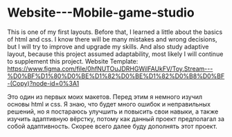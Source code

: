# Website---Mobile-game-studio
This is one of my first layouts. Before that, I learned a little about the basics of html and css. I know there will be many mistakes and wrong decisions, but I will try to improve and upgrade my skills. And also study adaptive layout, because this project assumed adaptability, most likely I will continue to supplement this project.
Website Template: https://www.figma.com/file/0hfNUTOuJDRHGWilFAUkFV/Toy.Stream---%D0%BF%D1%80%D0%BE%D1%82%D0%BE%D1%82%D0%B8%D0%BF-(Copy)?node-id=0%3A1 

Это один из первых моих макетов. Перед этим я немного изучил основы html и css. Я знаю, что будет много ошибок и неправильных решений, но я постараюсь улучшить и повысить свои навыки, а также изучить адаптивную вёрстку, потому как данный проект предполагал за собой адаптивность. Скорее всего далее буду дополнять этот проект.
